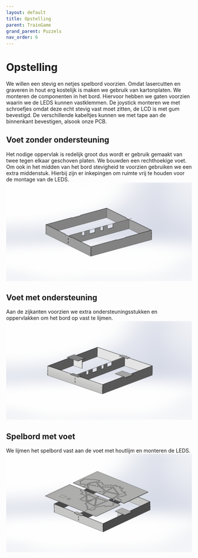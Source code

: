 ```yaml
---
layout: default
title: Opstelling
parent: TrainGame
grand_parent: Puzzels
nav_order: 6
---
```

# Opstelling

We willen een stevig en netjes spelbord voorzien. Omdat lasercutten en graveren in hout erg kostelijk is maken we gebruik van kartonplaten. We monteren de componenten in het bord. Hiervoor hebben we gaten voorzien waarin we de LEDS kunnen vastklemmen. De joystick monteren we met schroefjes omdat deze echt stevig vast moet zitten, de LCD is met gum bevestigd. De verschillende kabeltjes kunnen we met tape aan de binnenkant bevestigen, alsook onze PCB. 


## Voet zonder ondersteuning
Het nodige oppervlak is redelijk groot dus wordt er gebruik gemaakt van twee tegen elkaar geschoven platen. We bouwden een rechthoekige voet. Om ook in het midden van het bord stevigheid te voorzien gebruiken we een extra middenstuk. Hierbij zijn er inkepingen om ruimte vrij te houden voor de montage van de LEDS.
![](BoxZonder.png)

## Voet met ondersteuning
Aan de zijkanten voorzien we extra ondersteuningsstukken en oppervlakken om het bord op vast te lijmen.
![](BoxOnder.png)

## Spelbord met voet

We lijmen het spelbord vast aan de voet met houtlijm en monteren de LEDS.
![](Totaal.png)

